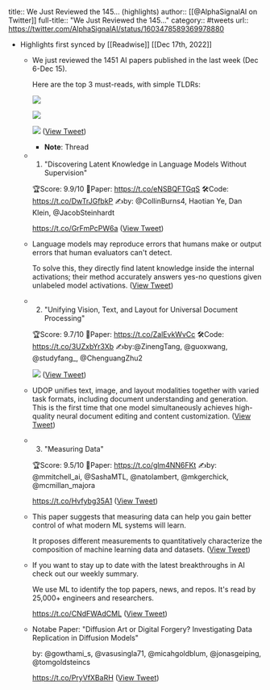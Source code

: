 title:: We Just Reviewed the 145... (highlights)
author:: [[@AlphaSignalAI on Twitter]]
full-title:: "We Just Reviewed the 145..."
category:: #tweets
url:: https://twitter.com/AlphaSignalAI/status/1603478589369978880

- Highlights first synced by [[Readwise]] [[Dec 17th, 2022]]
	- We just reviewed the 1451 AI papers published in the last week (Dec 6-Dec 15). 
	  
	  Here are the top 3 must-reads, with simple TLDRs: 
	  
	  ![](https://pbs.twimg.com/media/FkCx0HgWYA07Qmt.jpg) 
	  
	  ![](https://pbs.twimg.com/media/FkCx1V7WYA4-BgX.jpg) 
	  
	  ![](https://pbs.twimg.com/media/FkCyBkSWYA4MZ8a.jpg) ([View Tweet](https://twitter.com/AlphaSignalAI/status/1603478589369978880))
		- **Note**: Thread
	- 1. "Discovering Latent Knowledge in Language Models Without Supervision"
	  
	  🏆Score: 9.9/10
	  📄Paper: https://t.co/eNSBQFTGqS
	  🛠️Code: https://t.co/DwTrJGfbkP
	  ✍️by: @CollinBurns4, Haotian Ye, Dan Klein, @JacobSteinhardt  
	  
	  https://t.co/GrFmPcPW6a ([View Tweet](https://twitter.com/AlphaSignalAI/status/1603478592603709440))
	- Language models may reproduce errors that humans make or output errors that human evaluators can't detect. 
	  
	  To solve this, they directly find latent knowledge inside the internal activations; their method accurately answers yes-no questions given unlabeled model activations. ([View Tweet](https://twitter.com/AlphaSignalAI/status/1603478595220955141))
	- 2. "Unifying Vision, Text, and Layout for Universal Document Processing"
	  
	  🏆Score: 9.7/10
	  📄Paper: https://t.co/ZalEvkWvCc
	  🛠️Code: https://t.co/3UZxbYr3Xb
	  ✍️by:@ZinengTang, @guoxwang, @studyfang_, @ChenguangZhu2 
	  
	  ![](https://pbs.twimg.com/media/FkCuAmzXEAQDlI0.jpg) ([View Tweet](https://twitter.com/AlphaSignalAI/status/1603478601340444673))
	- UDOP unifies text, image, and layout modalities together with varied task formats, including document understanding and generation. This is the first time that one model simultaneously achieves high-quality neural document editing and content customization. ([View Tweet](https://twitter.com/AlphaSignalAI/status/1603478604872048645))
	- 3. "Measuring Data"
	  
	  🏆Score: 9.5/10
	  📄Paper: https://t.co/glm4NN6FKt
	  ✍️by: @mmitchell_ai, @SashaMTL, @natolambert, @mkgerchick, @mcmillan_majora 
	  
	  https://t.co/Hvfybg35A1 ([View Tweet](https://twitter.com/AlphaSignalAI/status/1603478608215146496))
	- This paper suggests that measuring data can help you gain better control of what modern ML systems will learn. 
	  
	  It proposes different measurements to quantitatively characterize the composition of machine learning data and datasets. ([View Tweet](https://twitter.com/AlphaSignalAI/status/1603478610710519821))
	- If you want to stay up to date with the latest breakthroughs in AI check out our weekly summary. 
	  
	  We use ML to identify the top papers, news, and repos. It's read by 25,000+ engineers and researchers.
	  
	  https://t.co/CNdFWAdCML ([View Tweet](https://twitter.com/AlphaSignalAI/status/1603478613860290560))
	- Notabe Paper: "Diffusion Art or Digital Forgery? Investigating Data Replication in Diffusion Models"
	  
	  by: @gowthami_s, @vasusingla71, @micahgoldblum, @jonasgeiping, @tomgoldsteincs 
	  
	  https://t.co/PryVfXBaRH ([View Tweet](https://twitter.com/AlphaSignalAI/status/1603478616247263233))